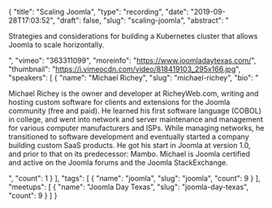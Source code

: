 {
  "title": "Scaling Joomla",
  "type": "recording",
  "date": "2019-09-28T17:03:52",
  "draft": false,
  "slug": "scaling-joomla",
  "abstract": "<p>Strategies and considerations for building a Kubernetes cluster that allows Joomla to scale horizontally.</p>",
  "vimeo": "363311099",
  "moreinfo": "https://www.joomladaytexas.com/",
  "thumbnail": "https://i.vimeocdn.com/video/818419103_295x166.jpg",
  "speakers": [
    {
      "name": "Michael Richey",
      "slug": "michael-richey",
      "bio": "<p>Michael Richey is the owner and developer at RicheyWeb.com, writing and hosting custom software for clients and extensions for the Joomla community (free and paid). He learned his first software language (COBOL) in college, and went into network and server maintenance and management for various computer manufacturers and ISPs. While managing networks, he transitioned to software development and eventually started a company building custom SaaS products. He got his start in Joomla at version 1.0, and prior to that on its predecessor: Mambo. Michael is Joomla certified and active on the Joomla forums and the Joomla StackExchange.</p>",
      "count": 1
    }
  ],
  "tags": [
    {
      "name": "joomla",
      "slug": "joomla",
      "count": 9
    }
  ],
  "meetups": [
    {
      "name": "Joomla Day Texas",
      "slug": "joomla-day-texas",
      "count": 9
    }
  ]
}